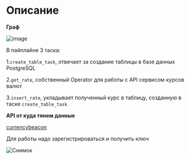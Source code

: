 # **Описание**

**Граф**

![image](https://github.com/user-attachments/assets/22d864c4-4c76-4170-bd1b-ca6ed8a0fc01)

В пайплайне 3 таска:

1.`create_table_task`, отвечает за создание таблицы в базе данных PostgreSQL

2.`get_rate`, собственный Operator для работы с API сервисом курсов валют

3.`insert_rate`, укладывает полученный курс в таблицу, созданную в таске `create_table_task`

**API от куда тянем данные**

[currencybeacon](https://currencybeacon.com/)

Для работы надо зарегистрироваться и получить ключ

![Снимок](https://github.com/user-attachments/assets/a9ecbeaa-90e3-41ac-96b8-0650ad547c4c)

